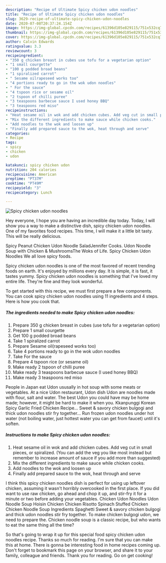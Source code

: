 ```yaml
---
description: "Recipe of Ultimate Spicy chicken udon noodles"
title: "Recipe of Ultimate Spicy chicken udon noodles"
slug: 3629-recipe-of-ultimate-spicy-chicken-udon-noodles
date: 2020-07-08T20:37:24.154Z
image: https://img-global.cpcdn.com/recipes/61396d105e829115/751x532cq70/spicy-chicken-udon-noodles-recipe-main-photo.jpg
thumbnail: https://img-global.cpcdn.com/recipes/61396d105e829115/751x532cq70/spicy-chicken-udon-noodles-recipe-main-photo.jpg
cover: https://img-global.cpcdn.com/recipes/61396d105e829115/751x532cq70/spicy-chicken-udon-noodles-recipe-main-photo.jpg
author: Calvin Edwards
ratingvalue: 3.3
reviewcount: 3
recipeingredient:
- "350 g chicken breast in cubes use tofu for a vegetarian option"
- "1 small courgette"
- "100 g podded broad beans"
- "1 spiralized carrot"
- " Sesame oilrapeseed works too"
- "4 portions ready to go in the wok udon noodles"
- " For the sauce"
- "4 tspoon rice or sesame oil"
- "2 tspoon of chilli puree"
- "3 teaspoons barbecue sauce I used honey BBQ"
- "3 teaspoons red miso"
recipeinstructions:
- "Heat sesame oil in wok and add chicken cubes. Add veg cut in small pieces, or spiralized. (You can add the veg you like most instead but remember to increase amount of sauce if you add more than suggested)"
- "Mix the different ingredients to make sauce while chicken cooks."
- "Add noodles to the wok and loosen up"
- "Finally add prepared sauce to the wok, heat through and serve"
categories:
- Recipe
tags:
- spicy
- chicken
- udon

katakunci: spicy chicken udon 
nutrition: 204 calories
recipecuisine: American
preptime: "PT37M"
cooktime: "PT49M"
recipeyield: "3"
recipecategory: Lunch

---
```



![Spicy chicken udon noodles](https://img-global.cpcdn.com/recipes/61396d105e829115/751x532cq70/spicy-chicken-udon-noodles-recipe-main-photo.jpg)

Hey everyone, I hope you are having an incredible day today. Today, I will show you a way to make a distinctive dish, spicy chicken udon noodles. One of my favorites food recipes. This time, I will make it a little bit tasty. This will be really delicious.

Spicy Peanut Chicken Udon Noodle SaladJennifer Cooks. Udon Noodle Soup with Chicken &amp; MushroomsThe Woks of Life. Spicy Chicken Udon Noodles We all love spicy foods.

Spicy chicken udon noodles is one of the most favored of recent trending foods on earth. It's enjoyed by millions every day. It is simple, it is fast, it tastes yummy. Spicy chicken udon noodles is something that I've loved my entire life. They're fine and they look wonderful.


To get started with this recipe, we must first prepare a few components. You can cook spicy chicken udon noodles using 11 ingredients and 4 steps. Here is how you cook that.

<!--inarticleads1-->

##### The ingredients needed to make Spicy chicken udon noodles:

1. Prepare 350 g chicken breast in cubes (use tofu for a vegetarian option)
1. Prepare 1 small courgette
1. Get 100 g podded broad beans
1. Take 1 spiralized carrot
1. Prepare  Sesame oil(rapeseed works too)
1. Take 4 portions ready to go in the wok udon noodles
1. Take  For the sauce
1. Prepare 4 tspoon rice (or sesame oil)
1. Make ready 2 tspoon of chilli puree
1. Make ready 3 teaspoons barbecue sauce (I used honey BBQ)
1. Make ready 3 teaspoons red miso


People in Japan eat Udon ususally in hot soup with some meats or vegetables. At a nice Udon restaurant, Udon dish Udon are noodles made with flour, salt and water. The best Udon you could have may be home made; however, it might be hard to make it when you. Kkanpunggi Korean Spicy Garlic Fried Chicken Recipe… Sweet &amp; savory chicken bulgogi and thick udon noodles stir fry together… Run frozen udon noodles under hot water (not boiling water, just hottest water you can get from faucet) until it&#39;s soften. 

<!--inarticleads2-->

##### Instructions to make Spicy chicken udon noodles:

1. Heat sesame oil in wok and add chicken cubes. Add veg cut in small pieces, or spiralized. (You can add the veg you like most instead but remember to increase amount of sauce if you add more than suggested)
1. Mix the different ingredients to make sauce while chicken cooks.
1. Add noodles to the wok and loosen up
1. Finally add prepared sauce to the wok, heat through and serve


I think this spicy chicken noodles dish is perfect for using up leftover chicken, assuming it wasn&#39;t horribly overcooked in the first place. If you did want to use raw chicken, go ahead and chop it up, and stir-fry it for a minute or two before adding your vegetables. Chicken Udon Noodles Udon Noodle Soup Hoisin Chicken Chicken Risotto Spinach Stuffed Chicken Chicken Noodle Soup Ingredients Spaghetti Sweet &amp; savory chicken bulgogi and thick udon noodles stir fry together. To make chicken bulgogi udon, we need to prepare the. Chicken noodle soup is a classic recipe, but who wants to eat the same thing all the time? 

So that's going to wrap it up for this special food spicy chicken udon noodles recipe. Thanks so much for reading. I'm sure that you can make this at home. There is gonna be interesting food in home recipes coming up. Don't forget to bookmark this page on your browser, and share it to your family, colleague and friends. Thank you for reading. Go on get cooking!
